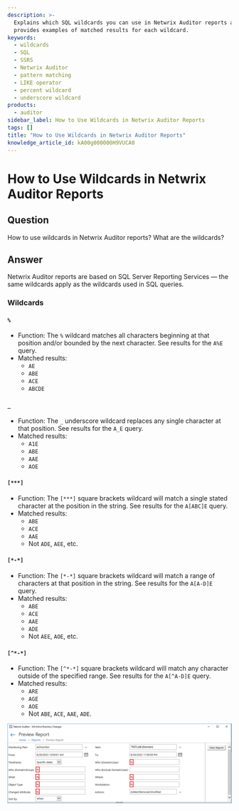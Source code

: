 ```yaml
---
description: >-
  Explains which SQL wildcards you can use in Netwrix Auditor reports and
  provides examples of matched results for each wildcard.
keywords:
  - wildcards
  - SQL
  - SSRS
  - Netwrix Auditor
  - pattern matching
  - LIKE operator
  - percent wildcard
  - underscore wildcard
products:
  - auditor
sidebar_label: How to Use Wildcards in Netwrix Auditor Reports
tags: []
title: "How to Use Wildcards in Netwrix Auditor Reports"
knowledge_article_id: kA00g000000H9VUCA0
---
```


# How to Use Wildcards in Netwrix Auditor Reports

## Question

How to use wildcards in Netwrix Auditor reports? What are the wildcards?

## Answer

Netwrix Auditor reports are based on SQL Server Reporting Services — the same wildcards apply as the wildcards used in SQL queries.

### Wildcards

#### `%`
- Function: The `%` wildcard matches all characters beginning at that position and/or bounded by the next character. See results for the `A%E` query.
- Matched results:
  - `AE`
  - `ABE`
  - `ACE`
  - `ABCDE`

#### `_`
- Function: The `_` underscore wildcard replaces any single character at that position. See results for the `A_E` query.
- Matched results:
  - `A1E`
  - `ABE`
  - `AAE`
  - `AOE`

#### `[***]`
- Function: The `[***]` square brackets wildcard will match a single stated character at the position in the string. See results for the `A[ABC]E` query.
- Matched results:
  - `ABE`
  - `ACE`
  - `AAE`
  - Not `ADE`, `AEE`, etc.

#### `[*-*]`
- Function: The `[*-*]` square brackets wildcard will match a range of characters at that position in the string. See results for the `A[A-D]E` query.
- Matched results:
  - `ABE`
  - `ACE`
  - `AAE`
  - `ADE`
  - Not `AEE`, `AOE`, etc.

#### `[^*-*]`
- Function: The `[^*-*]` square brackets wildcard will match any character outside of the specified range. See results for the `A[^A-D]E` query.
- Matched results:
  - `ARE`
  - `AGE`
  - `AOE`
  - Not `ABE`, `ACE`, `AAE`, `ADE`.

![Wildcards image](images/ka04u00000117UP_0EM4u000008M7Sw.png)
